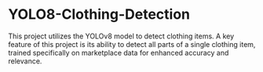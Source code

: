 # YOLO8-Clothing-Detection
This project utilizes the YOLOv8 model to detect clothing items. A key feature of this project is its ability to detect all parts of a single clothing item, trained specifically on marketplace data for enhanced accuracy and relevance.
